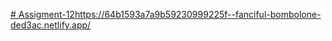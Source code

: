 [# Assigment-12](https://64b1593a7a9b59230999225f--fanciful-bombolone-ded3ac.netlify.app/)https://64b1593a7a9b59230999225f--fanciful-bombolone-ded3ac.netlify.app/
